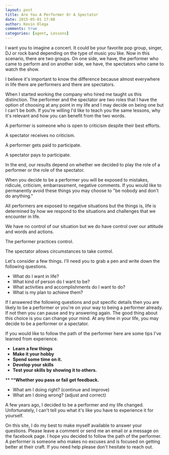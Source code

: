 ```yaml
---
layout: post
title: Are You A Performer Or A Spectator
date: 2015-05-01 17:08
author: Kevin Olega
comments: true
categories: [agent, Lessons]
---
```

I want you to imagine a concert. It could be your favorite pop group, singer, DJ or rock band depending on the type of music you like. Now in this scenario, there are two groups. On one side, we have, the performer who came to perform and on another side, we have, the spectators who came to watch the show.

I believe it's important to know the difference because almost everywhere in life there are performers and there are spectators.

When I started working the company who hired me taught us this distinction. The performer and the spectator are two roles that I have the option of choosing at any point in my life and I may decide on being one but I can't be both. If you're willing I'd like to teach you the same lessons, why it's relevant and how you can benefit from the two words.

A performer is someone who is open to criticism despite their best efforts.

A spectator receives no criticism.

A performer gets paid to participate.

A spectator pays to participate.

In the end, our results depend on whether we decided to play the role of a performer or the role of the spectator.

When you decide to be a performer you will be exposed to mistakes, ridicule, criticism, embarrassment, negative comments. If you would like to permanently avoid these things you may choose to "be nobody and don't do anything."

All performers are exposed to negative situations but the things is, life is determined by how we respond to the situations and challenges that we encounter in life.

We have no control of our situation but we do have control over our attitude and words and actions.

The performer practices control.

The spectator allows circumstances to take control.

Let's consider a few things. I'll need you to grab a pen and write down the following questions.


- What do I want in life?
- What kind of person do I want to be?
- What activities and accomplishments do I want to do?
- What is my plan to achieve them?


If I answered the following questions and put specific details then you are likely to be a performer or you're on your way to being a performer already. If not then you can pause and try answering again. The good thing about this choice is you can change your mind. At any time in your life, you may decide to be a performer or a spectator.

If you would like to follow the path of the performer here are some tips I've learned from experience.


- **Learn a few things**
- **Make it your hobby**
- **Spend some time on it.**
- **Develop your skills**
- **Test your skills by showing it to others.**


**
****Whether you pass or fail get feedback.**


- What am I doing right? (continue and improve)
- What am I doing wrong? (adjust and correct)


A few years ago, I decided to be a performer and my life changed. Unfortunately, I can't tell you what it's like you have to experience it for yourself.

On this site, I do my best to make myself available to answer your questions. Please leave a comment or send me an email or a message on the facebook page. I hope you decided to follow the path of the performer. A performer is someone who makes no excuses and is focused on getting better at their craft. If you need help please don't hesitate to reach out.

